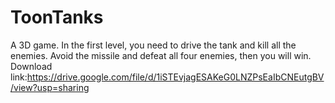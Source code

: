# ToonTanks
A 3D game. In the first level, you need to drive the tank and kill all the enemies. Avoid the missile and defeat all four enemies, then you will win.
Download link:https://drive.google.com/file/d/1iSTEvjagESAKeG0LNZPsEaIbCNEutgBV/view?usp=sharing
